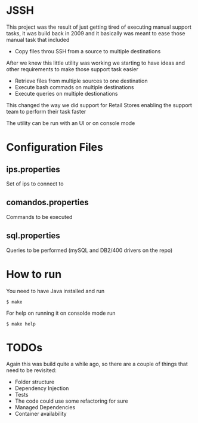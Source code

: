 # JSSH

This project was the result of just getting tired of executing manual support tasks, it was build back in 2009 and it basically was meant to ease those manual task that included

 - Copy files throu SSH from a source to multiple destinations 

 After we knew this little utility was working we starting to have ideas and other requirements to make those support task easier

 - Retrieve files from multiple sources to one destination
 - Execute bash commads on multiple destinations
 - Execute queries on multiple destionations 

 This changed the way we did support for Retail Stores enabling the support team to perform their task faster

 The utility can be run with an UI or on console mode

 # Configuration Files

 ## ips.properties
 Set of ips to connect to

 ## comandos.properties
 Commands to be executed

 ## sql.properties
Queries to be performed (mySQL and DB2/400 drivers on the repo)

# How to run

You need to have Java installed and run

```
$ make
```

For help on running it on consolde mode run

```
$ make help
```

# TODOs

Again this was build quite a while ago, so there are a couple of things that need to be revisited:
 - Folder structure
 - Dependency Injection
 - Tests
 - The code could use some refactoring for sure
 - Managed Dependencies
 - Container availability 